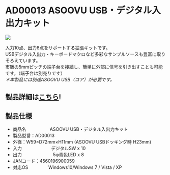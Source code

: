 # AD00013 ASOOVU USB・デジタル入出力キット

![](https://bit-trade-one.co.jp/wp/wp-content/uploads/2014/03/b7ab0dcfbf8ee940424ad9e1f03cd34b.png)

入力10点、出力8点をサポートする拡張キットです。  
USBデジタル入出力・キーボードマクロなど多彩なサンプルソースも豊富に取りそろえています。  
市販の5mmピッチの端子台を接続し、簡単に外部に信号を引き出すことも可能です。（端子台は別売りです）  
*＊本製品には別途ASOOVU USB（コア）が必要です。*  

## 製品詳細は[こちら](https://bit-trade-one.co.jp/product/asoovu/ad00013/)!

## 製品仕様

 -   商品名 　　　　　ASOOVU USB・デジタル入出力キット
 -   製品型番：AD00013
 -   外径：W59×D72mm×H11mm (ASOOVU USBドッキング時 H23mm)
 -   入力 　　　　　　 デジタルSW x 10
 -   出力　　　　　　　5φ青色LED x 8
 -   JANコード：4560196900059
 -   対応OS 　　　　 Windows10/Windows 7 / Vista / XP